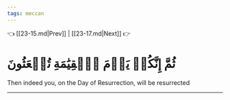 ```yaml
---
tags: meccan
---
```


👈 [[23-15.md|Prev]] | [[23-17.md|Next]] 👉

# ثُمَّ إِنَّكُمۡ يَوۡمَ ٱلۡقِيَٰمَةِ تُبۡعَثُونَ

Then indeed you, on the Day of Resurrection, will be resurrected

---

